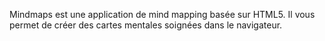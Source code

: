 Mindmaps est une application de mind mapping basée sur HTML5. Il vous permet de créer des cartes mentales soignées dans le navigateur.